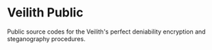 # Veilith Public

Public source codes for the Veilith's perfect deniability encryption and steganography procedures.
